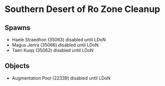 # Southern Desert of Ro Zone Cleanup

## Spawns

* Haele Straedhon (35063) disabled until LDoN
* Magus Jerira (35066) disabled until LDoN
* Taeri Kuqq (35062) disabled until LDoN


## Objects

* Augmentation Pool (22339) disabled until LDoN
